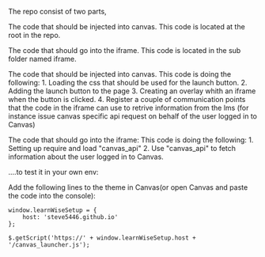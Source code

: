 The repo consist of two parts,

The code that should be injected into canvas.
   This code is located at the root in the repo.

The code that should go into the iframe.
   This code is located in the sub folder named iframe.



The code that should be injected into canvas.
  This code is doing the following:
    1. Loading the css that should be used for the launch button.
    2. Adding the launch button to the page
    3. Creating an overlay whith an iframe when the button is clicked.
    4. Register a couple of communication points that the code in the iframe can use to retrive information from the lms
       (for instance issue canvas specific api request on behalf of the user logged in to Canvas)


The code that should go into the iframe:
  This code is doing the following:
    1. Setting up require and load "canvas_api"
    2. Use "canvas_api" to fetch information about the user logged in to Canvas.




....to test it in your own env:

Add the following lines to the theme in Canvas(or open Canvas and paste the code into the console):

```
window.learnWiseSetup = {
    host: 'steve5446.github.io'
};

$.getScript('https://' + window.learnWiseSetup.host + '/canvas_launcher.js');
```
